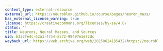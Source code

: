 ```yaml
---
content_type: external-resource
external_url: https://neuroblox.github.io/course/pages/neuron_mass/
has_external_license_warning: true
license: https://creativecommons.org/licenses/by-sa/4.0/
status: ''
title: Neurons, Neural Masses, and Sources
uid: b3a3fe4c-62a1-4754-a572-99497e1e72dc
wayback_url: https://web.archive.org/web/20250624185432/https://neuroblox.github.io/course/pages/neuron_mass/
---
```

